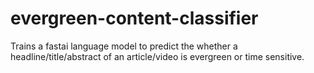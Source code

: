 # evergreen-content-classifier

Trains a fastai language model to predict the whether a headline/title/abstract of an article/video is evergreen or time sensitive.

